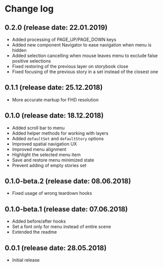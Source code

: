 # Change log

## 0.2.0 (release date: 22.01.2019)

* Added processing of PAGE_UP/PAGE_DOWN keys
* Added new component Navigator to ease navigation when menu is hidden
* Added selection cancelling when mouse leaves menu to exclude false positive selections
* Fixed restoring of the previous layer on storybook close
* Fixed focusing of the previous story in a set instead of the closest one

## 0.1.1 (release date: 25.12.2018)

* More accurate markup for FHD resolution

## 0.1.0 (release date: 18.12.2018)

* Added scroll bar to menu
* Added helper methods for working with layers
* Added `defaultSet` and `defaultStory` options
* Improved spatial navigation UX
* Improved menu alignment
* Highlight the selected menu item
* Save and restore menu minimized state
* Prevent adding of empty stories set

## 0.1.0-beta.2 (release date: 08.06.2018)

* Fixed usage of wrong teardown hooks

## 0.1.0-beta.1 (release date: 07.06.2018)

* Added before/after hooks
* Set a font only for menu instead of entire scene
* Extended the readme

## 0.0.1 (release date: 28.05.2018)

* Initial release
